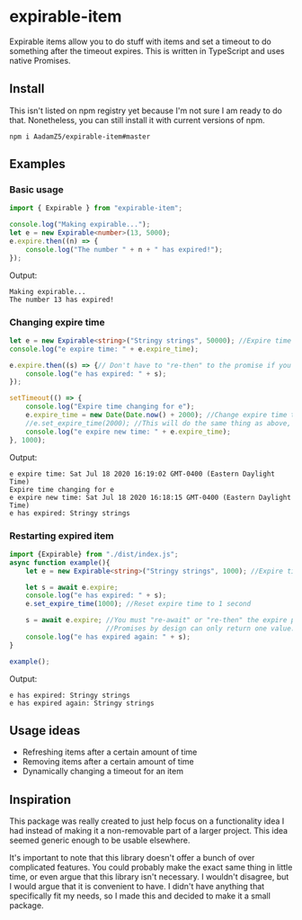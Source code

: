 # expirable-item

Expirable items allow you to do stuff with items and set a timeout to do something after the timeout expires.
This is written in TypeScript and uses native Promises. 

## Install

This isn't listed on npm registry yet because I'm not sure I am ready to do that. Nonetheless, you can still install it with current versions of npm.

`npm i AadamZ5/expirable-item#master`

## Examples

### Basic usage

```typescript
import { Expirable } from "expirable-item";

console.log("Making expirable...");
let e = new Expirable<number>(13, 5000);
e.expire.then((n) => {
    console.log("The number " + n + " has expired!");
});
```

Output:
```
Making expirable...
The number 13 has expired!
```

### Changing expire time

```typescript
let e = new Expirable<string>("Stringy strings", 50000); //Expire time is 50 seconds
console.log("e expire time: " + e.expire_time);

e.expire.then((s) => {// Don't have to "re-then" to the promise if you change expire time before it expires
    console.log("e has expired: " + s);
});

setTimeout(() => {
    console.log("Expire time changing for e");
    e.expire_time = new Date(Date.now() + 2000); //Change expire time to 2 seconds from the moment this line runs, instead of 50 initially
    //e.set_expire_time(2000); //This will do the same thing as above, but this function recognizes Date and number types.
    console.log("e expire new time: " + e.expire_time);
}, 1000);
```

Output:
```
e expire time: Sat Jul 18 2020 16:19:02 GMT-0400 (Eastern Daylight Time)
Expire time changing for e
e expire new time: Sat Jul 18 2020 16:18:15 GMT-0400 (Eastern Daylight Time)
e has expired: Stringy strings
```

### Restarting expired item

```typescript
import {Expirable} from "./dist/index.js";
async function example(){
    let e = new Expirable<string>("Stringy strings", 1000); //Expire time is 1 second

    let s = await e.expire;
    console.log("e has expired: " + s);
    e.set_expire_time(1000); //Reset expire time to 1 second

    s = await e.expire; //You must "re-await" or "re-then" the expire promise, as a new one is created after the Expirable has initially expired.
                        //Promises by design can only return one value. If you're looking for a way around this, check out `expirable-item-rxjs`.
    console.log("e has expired again: " + s);
}

example();
```

Output:
```
e has expired: Stringy strings
e has expired again: Stringy strings
```

## Usage ideas

- Refreshing items after a certain amount of time
- Removing items after a certain amount of time
- Dynamically changing a timeout for an item

## Inspiration

This package was really created to just help focus on a functionality idea I had instead of making it a non-removable part of a larger project. This idea seemed generic enough to be usable elsewhere.

It's important to note that this library doesn't offer a bunch of over complicated features. You could probably make the exact same thing in little time, or even argue that this library isn't necessary. I wouldn't disagree, but I would argue that it is convenient to have. I didn't have anything that specifically fit my needs, so I made this and decided to make it a small package.
